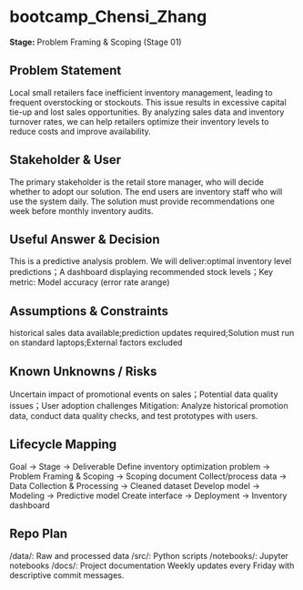 # bootcamp_Chensi_Zhang

**Stage:** Problem Framing & Scoping (Stage 01)

## Problem Statement
Local small retailers face inefficient inventory management, leading to frequent overstocking or stockouts. This issue results in excessive capital tie-up and lost sales opportunities. By analyzing sales data and inventory turnover rates, we can help retailers optimize their inventory levels to reduce costs and improve availability.

## Stakeholder & User
The primary stakeholder is the retail store manager, who will decide whether to adopt our solution. The end users are inventory staff who will use the system daily. The solution must provide recommendations one week before monthly inventory audits.

## Useful Answer & Decision
This is a predictive analysis problem. We will deliver:optimal inventory level predictions；A dashboard displaying recommended stock levels；Key metric: Model accuracy (error rate arange)

## Assumptions & Constraints
historical sales data available;prediction updates required;Solution must run on standard laptops;External factors excluded

## Known Unknowns / Risks
Uncertain impact of promotional events on sales；Potential data quality issues；User adoption challenges
Mitigation: Analyze historical promotion data, conduct data quality checks, and test prototypes with users.

## Lifecycle Mapping
Goal → Stage → Deliverable
Define inventory optimization problem → Problem Framing & Scoping → Scoping document
Collect/process data → Data Collection & Processing → Cleaned dataset
Develop model → Modeling → Predictive model
Create interface → Deployment → Inventory dashboard

## Repo Plan
/data/: Raw and processed data
/src/: Python scripts
/notebooks/: Jupyter notebooks
/docs/: Project documentation
Weekly updates every Friday with descriptive commit messages.
